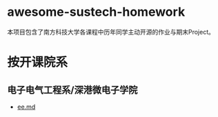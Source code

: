 # awesome-sustech-homework

本项目包含了南方科技大学各课程中历年同学主动开源的作业与期末Project。

# 按开课院系

## 电子电气工程系/深港微电子学院

- [ee.md](./ee.md)

